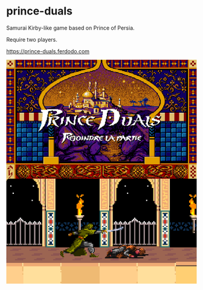 # prince-duals

Samurai Kirby-like game based on Prince of Persia. 

Require two players.

https://prince-duals.ferdodo.com

![Example1](/preview.png)
